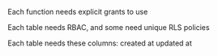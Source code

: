 Each function needs explicit grants to use

Each table needs RBAC, and some need unique RLS policies

Each table needs these columns:
created at
updated at
